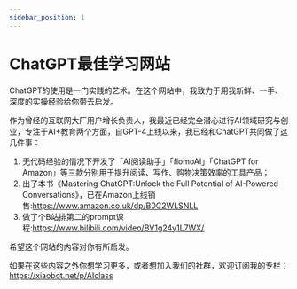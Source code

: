 ```yaml
---
sidebar_position: 1
---
```

# ChatGPT最佳学习网站

ChatGPT的使用是一门实践的艺术。在这个网站中，我致力于用我新鲜、一手、深度的实操经验给你带去启发。

作为曾经的互联网大厂用户增长负责人，我最近已经完全潜心进行AI领域研究与创业，专注于AI+教育两个方面，自GPT-4上线以来，我已经和ChatGPT共同做了这几件事：

1. 无代码经验的情况下开发了「AI阅读助手」「flomoAI」「ChatGPT for Amazon」等三款分别用于提升阅读、写作、购物决策效率的工具产品；
2. 出了本书《Mastering ChatGPT:Unlock the Full Potential of AI-Powered Conversations》，已在Amazon上线销售:https://www.amazon.co.uk/dp/B0C2WLSNLL
3. 做了个B站排第二的prompt课程:https://www.bilibili.com/video/BV1g24y1L7WX/


希望这个网站的内容对你有所启发。

如果在这些内容之外你想学习更多，或者想加入我们的社群，欢迎订阅我的专栏：https://xiaobot.net/p/AIclass